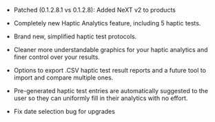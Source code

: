 - Patched (0.1.2.8.1 vs 0.1.2.8): Added NeXT v2 to products

- Completely new Haptic Analytics feature, including 5 haptic tests.

- Brand new, simplified haptic test protocols.

- Cleaner more understandable graphics for your haptic analytics and finer control over your results.

- Options to export .CSV haptic test result reports and a future tool to import and compare multiple ones.

- Pre-generated haptic test entries are automatically suggested to the user so they can uniformly fill in their analytics with no effort.

- Fix date selection bug for upgrades
